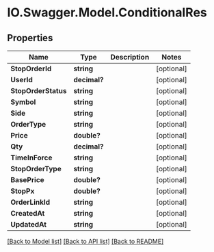 # IO.Swagger.Model.ConditionalRes
## Properties

Name | Type | Description | Notes
------------ | ------------- | ------------- | -------------
**StopOrderId** | **string** |  | [optional] 
**UserId** | **decimal?** |  | [optional] 
**StopOrderStatus** | **string** |  | [optional] 
**Symbol** | **string** |  | [optional] 
**Side** | **string** |  | [optional] 
**OrderType** | **string** |  | [optional] 
**Price** | **double?** |  | [optional] 
**Qty** | **decimal?** |  | [optional] 
**TimeInForce** | **string** |  | [optional] 
**StopOrderType** | **string** |  | [optional] 
**BasePrice** | **double?** |  | [optional] 
**StopPx** | **double?** |  | [optional] 
**OrderLinkId** | **string** |  | [optional] 
**CreatedAt** | **string** |  | [optional] 
**UpdatedAt** | **string** |  | [optional] 

[[Back to Model list]](../README.md#documentation-for-models) [[Back to API list]](../README.md#documentation-for-api-endpoints) [[Back to README]](../README.md)

